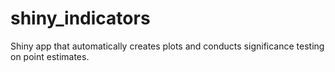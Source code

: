 # shiny_indicators
Shiny app that automatically creates plots and conducts significance testing on point estimates.
